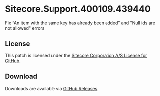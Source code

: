# Sitecore.Support.400109.439440
Fix &#8220;An item with the same key has already been added&#8221; and &quot;Null ids are not allowed&quot; errors

## License  
This patch is licensed under the [Sitecore Corporation A/S License for GitHub](https://github.com/sitecoresupport/Sitecore.Support.400109.439440/blob/master/LICENSE).  

## Download  
Downloads are available via [GitHub Releases](https://github.com/sitecoresupport/Sitecore.Support.400109.439440/releases).  
